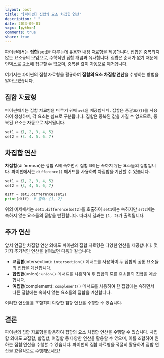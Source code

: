 ```yaml
---
layout: post
title: "[파이썬] 집합의 요소 차집합 연산"
description: " "
date: 2023-09-01
tags: [python]
comments: true
share: true
---
```


파이썬에서는 **집합**(set)을 다루는데 유용한 내장 자료형을 제공합니다. 집합은 중복되지 않는 요소들의 모임으로, 수학적인 집합 개념과 유사합니다. 집합은 순서가 없기 때문에 인덱스로 요소에 접근할 수 없으며, 중복된 값이 자동으로 제거됩니다.

여기서는 파이썬의 집합 자료형을 활용하여 **집합의 요소 차집합 연산**을 수행하는 방법을 알아보겠습니다.

## 집합 자료형

파이썬에서는 집합 자료형을 다루기 위해 `set`을 제공합니다. 집합은 중괄호(`{}`)를 사용하여 생성하며, 각 요소는 쉼표로 구분됩니다. 집합은 중복된 값을 가질 수 없으므로, 중복된 요소는 자동으로 제거됩니다.

```python
set1 = {1, 2, 3, 4, 5}
set2 = {3, 4, 5, 6, 7}
```

## 차집합 연산

**차집합**(difference)은 집합 A에 속하면서 집합 B에는 속하지 않는 요소들의 집합입니다. 파이썬에서는 `difference()` 메서드를 사용하여 차집합을 계산할 수 있습니다.

```python
set1 = {1, 2, 3, 4, 5}
set2 = {3, 4, 5, 6, 7}

diff = set1.difference(set2)
print(diff)  # 출력: {1, 2}
```

위의 예제에서는 `set1.difference(set2)`를 호출하여 `set1`에는 속하지만 `set2`에는 속하지 않는 요소들의 집합을 반환합니다. 따라서 결과는 `{1, 2}`가 출력됩니다.

## 추가 연산

앞서 언급한 차집합 연산 외에도 파이썬의 집합 자료형은 다양한 연산을 제공합니다. 몇 가지 추가적인 연산을 살펴보면 다음과 같습니다:

- **교집합**(intersection): `intersection()` 메서드를 사용하여 두 집합의 공통 요소들의 집합을 계산합니다.
- **합집합**(union): `union()` 메서드를 사용하여 두 집합의 모든 요소들의 집합을 계산합니다.
- **여집합**(complement): `complement()` 메서드를 사용하여 한 집합에는 속하면서 다른 집합에는 속하지 않는 요소들의 집합을 계산합니다.

이러한 연산들을 조합하여 다양한 집합 연산을 수행할 수 있습니다.

## 결론

파이썬의 집합 자료형을 활용하여 집합의 요소 차집합 연산을 수행할 수 있습니다. 차집합 외에도 교집합, 합집합, 여집합 등 다양한 연산을 활용할 수 있으며, 이를 조합하여 원하는 집합 연산을 수행할 수 있습니다. 파이썬의 집합 자료형을 적절히 활용하여 집합 연산을 효율적으로 수행해보세요!